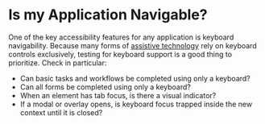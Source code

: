 # Is my Application Navigable?
One of the key accessibility features for any application is keyboard navigability. Because many forms of [assistive technology](screen-readers.md) rely on keyboard controls exclusively, testing for keyboard support is a good thing to prioritize. Check in particular:

- Can basic tasks and workflows be completed using only a keyboard?
- Can all forms be completed using only a keyboard?
- When an element has tab focus, is there a visual indicator?
- If a modal or overlay opens, is keyboard focus trapped inside the new context until it is closed?

